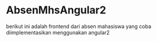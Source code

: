 # AbsenMhsAngular2
berikut ini adalah frontend dari absen mahasiswa yang coba diimplementasikan menggunakan angular2 
